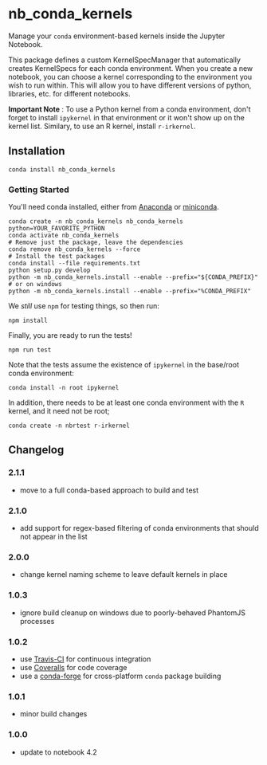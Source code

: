 # nb_conda_kernels
Manage your `conda` environment-based kernels inside the Jupyter Notebook.

This package defines a custom KernelSpecManager that automatically
creates KernelSpecs for each conda environment. When you create a new
notebook, you can choose a kernel corresponding to the environment
you wish to run within. This will allow you to have different versions
of python, libraries, etc. for different notebooks.

**Important Note** : To use a Python kernel from a conda environment,
don't forget to install `ipykernel` in that environment or it won't
show up on the kernel list. Similary, to use an R kernel, install
`r-irkernel`.

## Installation
```shell
conda install nb_conda_kernels
```

### Getting Started
You'll need conda installed, either from [Anaconda](https://www.continuum.io/downloads) or [miniconda](http://conda.pydata.org/miniconda.html). 

```shell
conda create -n nb_conda_kernels nb_conda_kernels python=YOUR_FAVORITE_PYTHON
conda activate nb_conda_kernels
# Remove just the package, leave the dependencies
conda remove nb_conda_kernels --force
# Install the test packages
conda install --file requirements.txt
python setup.py develop
python -m nb_conda_kernels.install --enable --prefix="${CONDA_PREFIX}"
# or on windows
python -m nb_conda_kernels.install --enable --prefix="%CONDA_PREFIX"
```

We _still_ use `npm` for testing things, so then run:
```shell
npm install
```

Finally, you are ready to run the tests!
```shell
npm run test
```
Note that the tests assume the existence of `ipykernel` in the
base/root conda environment:
```shell
conda install -n root ipykernel
```
In addition, there needs to be at least one conda environment
with the `R` kernel, and it need not be root;
```shell
conda create -n nbrtest r-irkernel
```

## Changelog

### 2.1.1
- move to a full conda-based approach to build and test

### 2.1.0
- add support for regex-based filtering of conda environments that should not appear in the list

### 2.0.0
- change kernel naming scheme to leave default kernels in place

### 1.0.3
- ignore build cleanup on windows due to poorly-behaved PhantomJS processes

### 1.0.2
- use [Travis-CI](https://travis-ci.org/Anaconda-Platform/nb_conda_kernels) for continuous integration
- use [Coveralls](https://coveralls.io/github/Anaconda-Platform/nb_conda_kernels) for code coverage
- use a [conda-forge](https://github.com/conda-forge/nb_conda_kernels-feedstock) for cross-platform `conda` package building

### 1.0.1
- minor build changes

### 1.0.0
- update to notebook 4.2

